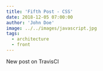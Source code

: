 ```yaml
---
title: 'Fifth Post - CSS'
date: 2018-12-05 07:00:00
author: 'John Doe'
image: ../../images/javascript.jpg
tags:
  - architecture
  - front
---
```


New post on TravisCI
